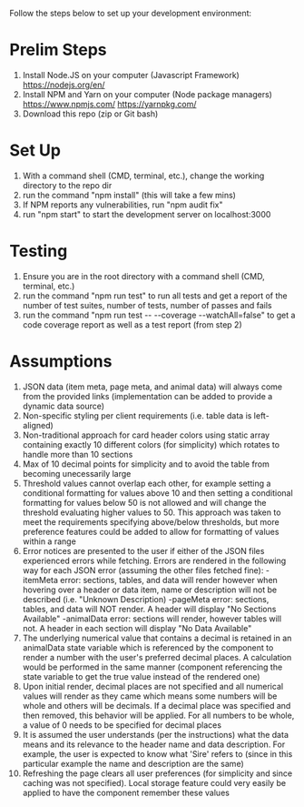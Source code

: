 Follow the steps below to set up your development environment:

# Prelim Steps
1. Install Node.JS on your computer (Javascript Framework) https://nodejs.org/en/
2. Install NPM and Yarn on your computer (Node package managers) https://www.npmjs.com/ https://yarnpkg.com/
3. Download this repo (zip or Git bash)


# Set Up
1. With a command shell (CMD, terminal, etc.), change the working directory to the repo dir
2. run the command "npm install" (this will take a few mins)
3. If NPM reports any vulnerabilities, run "npm audit fix"
4. run "npm start" to start the development server on localhost:3000


# Testing
1. Ensure you are in the root directory with a command shell (CMD, terminal, etc.)
2. run the command "npm run test" to run all tests and get a report of the number of test suites, number of tests, number of passes and fails
3. run the command "npm run test -- --coverage --watchAll=false" to get a code coverage report as well as a test report (from step 2)


# Assumptions
1. JSON data (item meta, page meta, and animal data) will always come from the provided links (implementation can be added to provide a dynamic data source)
2. Non-specific styling per client requirements (i.e. table data is left-aligned)
3. Non-traditional approach for card header colors using static array containing exactly 10 different colors (for simplicity) which rotates to handle more than 10 sections
4. Max of 10 decimal points for simplicity and to avoid the table from becoming unecessarily large
5. Threshold values cannot overlap each other, for example setting a conditional formatting for values above 10 and then setting a conditional formatting for values below 50 is not allowed and will change the threshold evaluating higher values to 50. This approach was taken to meet the requirements specifying above/below thresholds, but more preference features could be added to allow for formatting of values within a range
6. Error notices are presented to the user if either of the JSON files experienced errors while fetching. Errors are rendered in the following way for each JSON error (assuming the other files fetched fine):
  -itemMeta error: sections, tables, and data will render however when hovering over a header or data item, name or description will not be described (i.e. "Unknown Description)
  -pageMeta error: sections, tables, and data will NOT render. A header will display "No Sections Available"
  -animalData error: sections will render, however tables will not. A header in each section will display "No Data Available"
7. The underlying numerical value that contains a decimal is retained in an animalData state variable which is referenced by the component to render a number with the user's preferred decimal places. A calculation would be performed in the same manner (component referencing the state variable to get the true value instead of the rendered one)
8. Upon initial render, decimal places are not specified and all numerical values will render as they came which means some numbers will be whole and others will be decimals. If a decimal place was specified and then removed, this behavior will be applied. For all numbers to be whole, a value of 0 needs to be specified for decimal places
9. It is assumed the user understands (per the instructions) what the data means and its relevance to the header name and data description. For example, the user is expected to know what 'Sire' refers to (since in this particular example the name and description are the same)
10. Refreshing the page clears all user preferences (for simplicity and since caching was not specified). Local storage feature could very easily be applied to have the component remember these values
